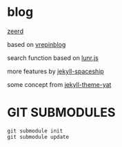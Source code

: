 # blog

[zeerd](http://blog.zeerd.com)


based on [vrepinblog](https://github.com/vitalyrepin/vrepinblog)

search function based on [lunr.js](http://jekyll.tips/jekyll-casts/jekyll-search-using-lunr-js/)

more features by [jekyll-spaceship](https://github.com/jeffreytse/jekyll-spaceship)

some concept from [jekyll-theme-yat](https://github.com/jeffreytse/jekyll-theme-yat/)

# GIT SUBMODULES

```
git submodule init
git submodule update
```

